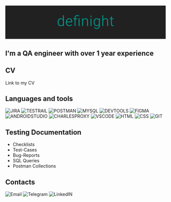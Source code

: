 ![Header](https://github.com/definight/definight/blob/main/assets/header.png)

## I'm a QA engineer with over 1 year experience

## CV

Link to my CV

## Languages and tools
![JIRA](https://img.shields.io/badge/-JIRA-212121?style=for-the-badge&logo=Jira&logoColor=2684FF)
![TESTRAIL](https://img.shields.io/badge/-TESTRAIL-212121?style=for-the-badge&logo=TestRail&logoColor=2684FF)
![POSTMAN](https://img.shields.io/badge/-POSTMAN-212121?style=for-the-badge&logo=POSTMAN&logoColor=#FFFFFF)
![MYSQL](https://img.shields.io/badge/-MYSQL-212121?style=for-the-badge&logo=MYSQL&logoColor=417399)
![DEVTOOLS](https://img.shields.io/badge/-DEVTOOLS-212121?style=for-the-badge&logo=GoogleChrome&logoColor=#0474E1)
![FIGMA](https://img.shields.io/badge/-FIGMA-212121?style=for-the-badge&logo=FIGMA&logoColor=9A54F2)
![ANDROIDSTUDIO](https://img.shields.io/badge/-ANDROID_STUDIO-212121?style=for-the-badge&logo=ANDROIDSTUDIO&logoColor=#4BE08F)
![CHARLESPROXY](https://img.shields.io/badge/-CHARLES_PROXY-212121?style=for-the-badge&logo=C&logoColor=#ECECEC)
![VSCODE](https://img.shields.io/badge/-VS_CODE-212121?style=for-the-badge&logo=VisualStudio&logoColor=22A4E7)
![HTML](https://img.shields.io/badge/-HTML-212121?style=for-the-badge&logo=HTML5&logoColor=D84924)
![CSS](https://img.shields.io/badge/-CSS-212121?style=for-the-badge&logo=CSS3&logoColor=2449D8)
![GIT](https://img.shields.io/badge/-GIT-212121?style=for-the-badge&logo=Git&logoColor=#EFD8D5)

## Testing Documentation

* Checklists
* Test-Cases
* Bug-Reports
* SQL Queries
* Postman Collections

## Contacts

![Email](https://img.shields.io/badge/-Email-212121?style=for-the-badge&logo=gmail&logoColor=#DE4032)
![Telegram](https://img.shields.io/badge/-TELEGRAM-212121?style=for-the-badge&logo=Telegram&logoColor=#EFEFEF)
![LinkedIN](https://img.shields.io/badge/-LINKEDIN-212121?style=for-the-badge&logo=LinkedIN&logoColor=0A66C2)